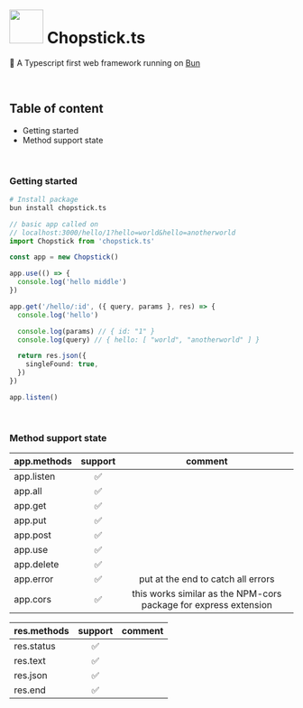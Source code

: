 # <img src="https://github.com/sp90/chopstick.ts/blob/e71c2d3830cef14b0b1617328f07826bded1d892/misc/chopstick.svg" width="60px"></img> Chopstick.ts

🥢 A Typescript first web framework running on [Bun](https://bun.sh)

<br />

## Table of content

- Getting started
- Method support state

<br />

### Getting started

```sh
# Install package
bun install chopstick.ts
```

```ts
// basic app called on
// localhost:3000/hello/1?hello=world&hello=anotherworld
import Chopstick from 'chopstick.ts'

const app = new Chopstick()

app.use(() => {
  console.log('hello middle')
})

app.get('/hello/:id', ({ query, params }, res) => {
  console.log('hello')

  console.log(params) // { id: "1" }
  console.log(query) // { hello: [ "world", "anotherworld" ] }

  return res.json({
    singleFound: true,
  })
})

app.listen()
```

<br />

### Method support state

| app.methods | support |                             comment                              |
| ----------- | :-----: | :--------------------------------------------------------------: |
| app.listen  |   ✅    |                                                                  |
| app.all     |   ✅    |                                                                  |
| app.get     |   ✅    |                                                                  |
| app.put     |   ✅    |                                                                  |
| app.post    |   ✅    |                                                                  |
| app.use     |   ✅    |                                                                  |
| app.delete  |   ✅    |                                                                  |
| app.error   |   ✅    |                put at the end to catch all errors                |
| app.cors    |   ✅    | this works similar as the NPM-cors package for express extension |

| res.methods | support | comment |
| ----------- | :-----: | :-----: |
| res.status  |   ✅    |         |
| res.text    |   ✅    |         |
| res.json    |   ✅    |         |
| res.end     |   ✅    |         |
